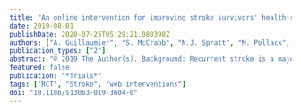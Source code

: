 ```yaml
---
title: "An online intervention for improving stroke survivors' health-related quality of life: Study protocol for a randomised controlled trial"
date: 2019-08-01
publishDate: 2020-07-25T05:29:21.080398Z
authors: ["A. Guillaumier", "S. McCrabb", "N.J. Spratt", "M. Pollack", "A.L. Baker", "P. Magin", "A. Turner", "C. Oldmeadow", "C. Collins", "R. Callister", "C. Levi", "A. Searles", "S. Deeming", "O. Wynne", "A.M.J. Denham", "B. Clancy", "B. Bonevski"]
publication_types: ["2"]
abstract: "© 2019 The Author(s). Background: Recurrent stroke is a major contributor to stroke-related disability and costs. Improving health-risk behaviours and mental health has the potential to significantly improve recovery, enhance health-related quality of life (HRQoL), independent living, and lower the risk of recurrent stroke. The primary aim will be to test the effectiveness of an online intervention to improve HRQoL among stroke survivors at 6 months' follow-up. Programme effectiveness on four health behaviours, anxiety and depression, cost-effectiveness, and impact on other hospital admissions will also be assessed. Methods/design: An open-label randomised controlled trial is planned. A total of 530 adults will be recruited across one national and one regional stroke registry and block randomised to the intervention or minimal care control group. The intervention group will receive access to the online programme Prevent 2nd Stroke (P2S); the minimal care control group will receive an email with Internet addresses of generic health sites designed for the general population. The primary outcome, HRQoL, will be measured using the EuroQol-5D. A full analysis plan will compare between groups from baseline to follow-up. Discussion: A low-cost per user option to supplement current care, such as P2S, has the potential to increase HRQoL for stroke survivors, and reduce the risk of second stroke."
featured: false
publication: "*Trials*"
tags: ["RCT", "Stroke", "web interventions"]
doi: "10.1186/s13063-019-3604-0"
---
```


